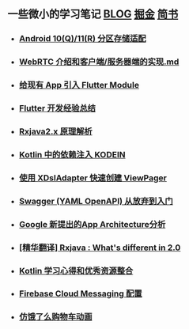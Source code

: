 
## 一些微小的学习笔记 [BLOG](https://xiejinpeng007.github.io/) [掘金](https://juejin.im/user/570b4e382e958a005587ad69) [简书](https://www.jianshu.com/u/6dc12edec1f8)

* ### [Android 10(Q)/11(R) 分区存储适配](https://github.com/xiejinpeng007/XLearnNotes/blob/master/ScopedStorage/android-scoped-storage.md)
* ### [WebRTC 介绍和客户端/服务器端的实现.md](https://github.com/xiejinpeng007/XLearnNotes/tree/master/WebRTC/WebRTC.md)
* ### [给现有 App 引入 Flutter Module](https://github.com/xiejinpeng007/XLearnNotes/blob/master/addfluttertoapp/add_to_app.md)
* ### [Flutter 开发经验总结](https://github.com/xiejinpeng007/XLearnNotes/blob/master/Flutter/Flutter.md)
* ### [Rxjava2.x 原理解析](https://github.com/xiejinpeng007/XLearnNotes/blob/master/RxJava2_SourceCode/Rxjava2.x%20SourceCode%20Review.md)
* ### [Kotlin 中的依赖注入 KODEIN](https://github.com/xiejinpeng007/LearnNotes/blob/master/Kodein/Kodein.md)
* ### [使用 XDslAdapter 快速创建 ViewPager](https://github.com/xiejinpeng007/LearnNotes/blob/master/XDslAdapter/XDslAdapter.md)
* ### [Swagger (YAML OpenAPI) 从放弃到入门](https://github.com/xiejinpeng007/LearnNotes/blob/master/Swagger/Swagger.md)
* ### [Google 新提出的App Architecture分析](https://github.com/xiejinpeng007/LearnNotes/blob/master/App%20Architecture/App%20Architecture.md)
* ### [[精华翻译] Rxjava : What's different in 2.0](https://github.com/xiejinpeng007/LearnNotes/blob/master/RxJava%202.0/What's%20different%20in%202.md)
* ### [Kotlin 学习心得和优秀资源整合](https://github.com/xiejinpeng007/LearnNotes/blob/master/Kotlin/Kotlin.md)
* ### [Firebase Cloud Messaging 配置](https://github.com/xiejinpeng007/LearnNotes/blob/master/FcmSetup/FirebaseNotification_Setup.md)  
* ### [仿饿了么购物车动画](https://github.com/xiejinpeng007/LearnNotes/blob/master/ElemeAnim/elemeanim.md)

